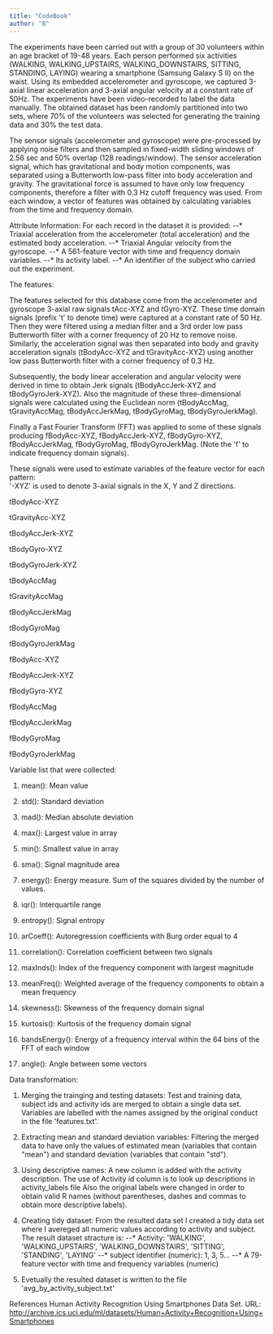 ```yaml
---
title: "CodeBook"
author: "B"
---
```


The experiments have been carried out with a group of 30 volunteers within an age bracket of 19-48 years. Each person performed six activities (WALKING, WALKING_UPSTAIRS, WALKING_DOWNSTAIRS, SITTING, STANDING, LAYING) wearing a smartphone (Samsung Galaxy S II) on the waist. Using its embedded accelerometer and gyroscope, we captured 3-axial linear acceleration and 3-axial angular velocity at a constant rate of 50Hz. The experiments have been video-recorded to label the data manually. The obtained dataset has been randomly partitioned into two sets, where 70% of the volunteers was selected for generating the training data and 30% the test data. 

The sensor signals (accelerometer and gyroscope) were pre-processed by applying noise filters and then sampled in fixed-width sliding windows of 2.56 sec and 50% overlap (128 readings/window). The sensor acceleration signal, which has gravitational and body motion components, was separated using a Butterworth low-pass filter into body acceleration and gravity. The gravitational force is assumed to have only low frequency components, therefore a filter with 0.3 Hz cutoff frequency was used. From each window, a vector of features was obtained by calculating variables from the time and frequency domain.

Attribute Information:
For each record in the dataset it is provided: 
--* Triaxial acceleration from the accelerometer (total acceleration) and the estimated body acceleration. 
--* Triaxial Angular velocity from the gyroscope. 
--* A 561-feature vector with time and frequency domain variables. 
--* Its activity label. 
--* An identifier of the subject who carried out the experiment.

The features:

The features selected for this database come from the accelerometer and gyroscope 3-axial raw signals tAcc-XYZ and tGyro-XYZ. These time domain signals (prefix 't' to denote time) were captured at a constant rate of 50 Hz. Then they were filtered using a median filter and a 3rd order low pass Butterworth filter with a corner frequency of 20 Hz to remove noise. Similarly, the acceleration signal was then separated into body and gravity acceleration signals (tBodyAcc-XYZ and tGravityAcc-XYZ) using another low pass Butterworth filter with a corner frequency of 0.3 Hz. 

Subsequently, the body linear acceleration and angular velocity were derived in time to obtain Jerk signals (tBodyAccJerk-XYZ and tBodyGyroJerk-XYZ). Also the magnitude of these three-dimensional signals were calculated using the Euclidean norm (tBodyAccMag, tGravityAccMag, tBodyAccJerkMag, tBodyGyroMag, tBodyGyroJerkMag). 

Finally a Fast Fourier Transform (FFT) was applied to some of these signals producing fBodyAcc-XYZ, fBodyAccJerk-XYZ, fBodyGyro-XYZ, fBodyAccJerkMag, fBodyGyroMag, fBodyGyroJerkMag. (Note the 'f' to indicate frequency domain signals). 

These signals were used to estimate variables of the feature vector for each pattern:  
'-XYZ' is used to denote 3-axial signals in the X, Y and Z directions.

tBodyAcc-XYZ

tGravityAcc-XYZ

tBodyAccJerk-XYZ

tBodyGyro-XYZ

tBodyGyroJerk-XYZ

tBodyAccMag

tGravityAccMag

tBodyAccJerkMag

tBodyGyroMag

tBodyGyroJerkMag

fBodyAcc-XYZ

fBodyAccJerk-XYZ

fBodyGyro-XYZ

fBodyAccMag

fBodyAccJerkMag

fBodyGyroMag

fBodyGyroJerkMag




Variable list that were collected:

1. mean(): Mean value

2. std(): Standard deviation

3. mad(): Median absolute deviation

4. max(): Largest value in array

5. min(): Smallest value in array

6. sma(): Signal magnitude area

7. energy(): Energy measure. Sum of the squares divided by the number of values.

8. iqr(): Interquartile range

9. entropy(): Signal entropy

10. arCoeff(): Autoregression coefficients with Burg order equal to 4

11. correlation(): Correlation coefficient between two signals

12. maxInds(): Index of the frequency component with largest magnitude

13. meanFreq(): Weighted average of the frequency components to obtain a mean frequency

14. skewness(): Skewness of the frequency domain signal

15. kurtosis(): Kurtosis of the frequency domain signal

16. bandsEnergy(): Energy of a frequency interval within the 64 bins of the FFT of each window

17. angle(): Angle between some vectors

Data transformation:

1. Merging the trainging and testing datasets: 
Test and training data, subject ids and activity ids are merged to obtain a single data set. 
Variables are labelled with the names assigned by the original conduct in the file 'features.txt'.

2. Extracting mean and standard deviation variables:
Filtering the merged data to have only the values of estimated mean (variables that contain "mean") and standard deviation (variables that contain "std").

3. Using descriptive names:
A new column is added with the activity description. The use of Activity id column is to look up descriptions in activity_labels file
Also the original labels were changed in order to obtain valid R names (without parentheses, dashes and commas to obtain more descriptive labels).

4. Creating tidy dataset:
From the resulted data set I created a tidy data set where I avereged all numeric values according to activity and subject.
The result dataset stracture is:
--* Activity: 'WALKING', 'WALKING_UPSTAIRS', 'WALKING_DOWNSTAIRS', 'SITTING', 'STANDING', 'LAYING'
--* subject identifier (numeric): 1, 3, 5...
--* A 79-feature vector with time and frequency variables (numeric)

5. Evetually the resulted dataset is written to the file 'avg_by_activity_subject.txt'

References
<a name="uci-har"/>Human Activity Recognition Using Smartphones Data Set. URL: http://archive.ics.uci.edu/ml/datasets/Human+Activity+Recognition+Using+Smartphones
